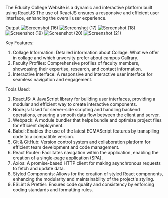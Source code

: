 
The Educity College Website is a dynamic and interactive platform built using ReactJS
The use of ReactJS ensures a responsive and efficient user interface, enhancing the overall user experience.

Output
![Screenshot (16)](https://github.com/zeenatparween/Educity-University-Website/assets/111422656/c44f68c5-ea44-422e-afd8-3efe5f1e4875)
![Screenshot (17)](https://github.com/zeenatparween/Educity-University-Website/assets/111422656/7b9c1558-017f-4fcb-81f6-2fefcd2203b6)
![Screenshot (18)](https://github.com/zeenatparween/Educity-University-Website/assets/111422656/b110a062-a5f8-4f2f-9d70-d14653227659)
![Screenshot (19)](https://github.com/zeenatparween/Educity-University-Website/assets/111422656/664bfc3f-b054-43aa-9064-a6add5ca5807)
![Screenshot (20)](https://github.com/zeenatparween/Educity-University-Website/assets/111422656/1f7095aa-03c6-48b7-a0bf-c0d2157725b4)
![Screenshot (21)](https://github.com/zeenatparween/Educity-University-Website/assets/111422656/f82f51a9-1ac5-44a0-9a2d-5d5e8829910e)

Key Features:

1. Collage Information: Detailed information about Collage. What we offer in collage and which unversity prefer about campus Gallrary. 
2. Faculty Profiles: Comprehensive profiles of faculty members, showcasing their expertise, research, and contact information.
3. Interactive Interface: A responsive and interactive user interface for seamless navigation and engagement.

Tools Used:

 1. ReactJS: A JavaScript library for building user interfaces, providing a modular and efficient way to create interactive components.
 2. Node.js: Used for server-side scripting and handling backend operations, ensuring a smooth data flow between the client and server.
 3. Webpack: A module bundler that helps bundle and optimize project files for efficient deployment.
 4. Babel: Enables the use of the latest ECMAScript features by transpiling code to a compatible version.
 5. Git & GitHub: Version control system and collaboration platform for efficient team development and code management.
 6. React Router: Facilitates navigation within the application, enabling the creation of a single-page application (SPA).
 7. Axios: A promise-based HTTP client for making asynchronous requests to fetch and update data.
 8. Styled Components: Allows for the creation of styled React components, enhancing the modularity and maintainability of the project's styling.
 9. ESLint & Prettier: Ensures code quality and consistency by enforcing coding standards and formatting rules.
